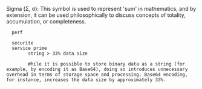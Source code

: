 Sigma (Σ, σ): This symbol is used to represent 'sum' in mathematics, and by extension, it can be used philosophically to discuss concepts of totality, accumulation, or completeness.

      perf
            
      securite
      service prime
            string > 33% data size

            While it is possible to store binary data as a string (for example, by encoding it as Base64), doing so introduces unnecessary overhead in terms of storage space and processing. Base64 encoding, for instance, increases the data size by approximately 33%.
                  